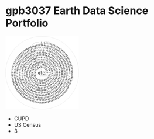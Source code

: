 # gpb3037 Earth Data Science Portfolio
 <img src="https://github.com/gpb3037/gpb3037.github.io/blob/main/img/gpb-pi-777wm.jpg" alt="piFspiral" width="200" height="200" > 
<div>
  <ul>
    <li>CUPD</li>
    <li>US Census</li>
    <li>3</li>
  </ul>
</div>
